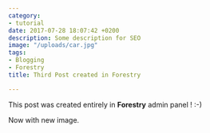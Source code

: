 ```yaml
---
category:
- tutorial
date: 2017-07-28 18:07:42 +0200
description: Some description for SEO
image: "/uploads/car.jpg"
tags:
- Blogging
- Forestry
title: Third Post created in Forestry

---
```

This post was created entirely in **Forestry** admin panel ! :-)

Now with new image.
